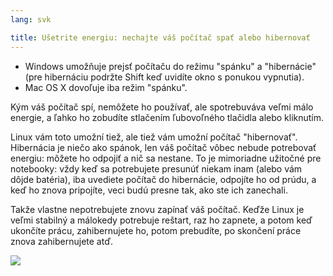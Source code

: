 ```yaml
---
lang: svk

title: Ušetrite energiu: nechajte váš počítač spať alebo hibernovať
---
```


<ul>
<li>Windows umožňuje prejsť počítaču do režimu "spánku" a "hibernácie" (pre hibernáciu podržte Shift keď uvidíte okno s ponukou vypnutia).</li>
<li>Mac OS X dovoľuje iba režim "spánku".</li>
</ul>

Kým váš počítač spí, nemôžete ho používať, ale spotrebuváva veľmi málo energie, a ľahko ho zobudíte stlačením ľubovoľného tlačidla alebo kliknutím.

Linux vám toto umožní tiež, ale tiež vám umožní počítač "hibernovať". Hibernácia je niečo ako spánok, len váš počítač vôbec nebude potrebovať energiu: môžete ho odpojiť a nič sa nestane. To je mimoriadne užitočné pre notebooky: vždy keď sa potrebujete presunúť niekam inam (alebo vám dôjde batéria), iba uvediete počítač do hibernácie, odpojíte ho od prúdu, a keď ho znova pripojíte, veci budú presne tak, ako ste ich zanechali.

Takže vlastne nepotrebujete znovu zapínať váš počítač. Keďže Linux je veľmi stabilný a málokedy potrebuje reštart, raz ho zapnete, a potom keď ukončíte prácu, zahibernujete ho, potom prebudíte, po skončení práce znova zahibernujete atď.

<img src="Images/suspend_hibernate_thumb.png" />




